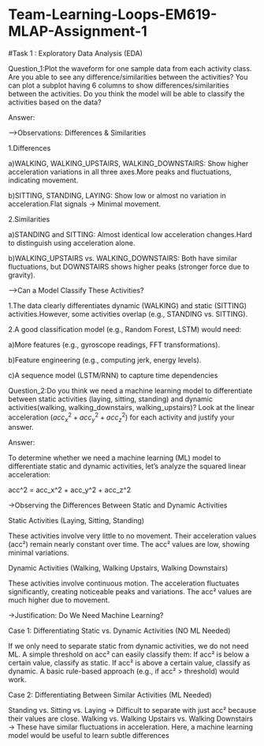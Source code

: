 # Team-Learning-Loops-EM619-MLAP-Assignment-1
#Task 1 : Exploratory Data Analysis (EDA)

Question_1:Plot the waveform for one sample data from each activity class. Are you able to see any difference/similarities between the activities? You can plot a subplot having 6 columns to show differences/similarities between the activities. Do you think the model will be able to classify the activities based on the data?

Answer:

-->Observations: Differences & Similarities

1.Differences

a)WALKING, WALKING_UPSTAIRS, WALKING_DOWNSTAIRS: Show higher acceleration variations in all three axes.More peaks and fluctuations, indicating movement.

b)SITTING, STANDING, LAYING: Show low or almost no variation in acceleration.Flat signals → Minimal movement.

2.Similarities

a)STANDING and SITTING: Almost identical low acceleration changes.Hard to distinguish using acceleration alone.

b)WALKING_UPSTAIRS vs. WALKING_DOWNSTAIRS: Both have similar fluctuations, but DOWNSTAIRS shows higher peaks (stronger force due to gravity).

-->Can a Model Classify These Activities?

1.The data clearly differentiates dynamic (WALKING) and static (SITTING) activities.However, some activities overlap (e.g., STANDING vs. SITTING).


2.A good classification model (e.g., Random Forest, LSTM) would need:

a)More features (e.g., gyroscope readings, FFT transformations).

b)Feature engineering (e.g., computing jerk, energy levels).

c)A sequence model (LSTM/RNN) to capture time dependencies

Question_2:Do you think we need a machine learning model to differentiate between static activities (laying, sitting, standing) and dynamic activities(walking, walking_downstairs, walking_upstairs)? Look at the linear acceleration $(acc_x^2+acc_y^2+acc_z^2)$ for each activity and justify your answer.

Answer:

To determine whether we need a machine learning (ML) model to differentiate static and dynamic activities, let’s analyze the squared linear acceleration:

acc^2 = acc_x^2 + acc_y^2 + acc_z^2

→Observing the Differences Between Static and Dynamic Activities

Static Activities (Laying, Sitting, Standing)

These activities involve very little to no movement.
Their acceleration values (acc²) remain nearly constant over time.
The acc² values are low, showing minimal variations.


Dynamic Activities (Walking, Walking Upstairs, Walking Downstairs)

These activities involve continuous motion.
The acceleration fluctuates significantly, creating noticeable peaks and variations.
The acc² values are much higher due to movement.


→Justification: Do We Need Machine Learning?

Case 1: Differentiating Static vs. Dynamic Activities (NO ML Needed)

If we only need to separate static from dynamic activities, we do not need ML.
A simple threshold on acc² can easily classify them:
If acc² is below a certain value, classify as static.
If acc² is above a certain value, classify as dynamic.
A basic rule-based approach (e.g., if acc² > threshold) would work.


Case 2: Differentiating Between Similar Activities (ML Needed)

Standing vs. Sitting vs. Laying → Difficult to separate with just acc² because their values are close.
Walking vs. Walking Upstairs vs. Walking Downstairs → These have similar fluctuations in acceleration.
Here, a machine learning model would be useful to learn subtle differences
